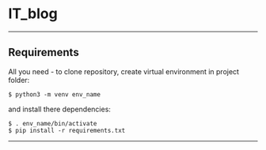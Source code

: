 IT_blog
=======
<hr>

Requirements
------------

All you need - to clone repository, create virtual environment in project folder:

    $ python3 -m venv env_name

and install there dependencies:

    $ . env_name/bin/activate
    $ pip install -r requirements.txt
<hr>

